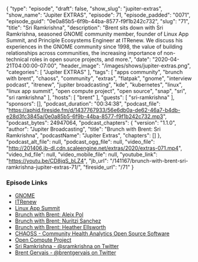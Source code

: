 {
  "type": "episode",
  "draft": false,
  "show_slug": "jupiter-extras",
  "show_name": "Jupiter EXTRAS",
  "episode": 71,
  "episode_padded": "0071",
  "episode_guid": "0e0a85b5-6f9b-44ba-8577-f9f1b242c732",
  "slug": "71",
  "title": "Sri Ramkrishna",
  "description": "Brent sits down with Sri Ramkrishna, seasoned GNOME community member, founder of Linux App Summit, and Principle Ecosystems Engineer at ITRenew. We discuss his experiences in the GNOME community since 1998, the value of building relationships across communities, the increasing importance of non-technical roles in open source projects, and more.",
  "date": "2020-04-21T04:00:00-07:00",
  "header_image": "/images/shows/jupiter-extras.png",
  "categories": [
    "Jupiter EXTRAS"
  ],
  "tags": [
    "apps community",
    "brunch with brent",
    "chaoss",
    "community",
    "extras",
    "flatpak",
    "gnome",
    "interview podcast",
    "itrenew",
    "jupiter broadcasting",
    "kde",
    "kubernetes",
    "linux",
    "linux app summit",
    "open compute project",
    "open source",
    "snap",
    "sri",
    "sri ramkrishna"
  ],
  "hosts": [
    "brent"
  ],
  "guests": [
    "sri-ramkrishna"
  ],
  "sponsors": [],
  "podcast_duration": "00:34:38",
  "podcast_file": "https://aphid.fireside.fm/d/1437767933/56e6db0a-de62-46a7-b4db-e28d3fc3845a/0e0a85b5-6f9b-44ba-8577-f9f1b242c732.mp3",
  "podcast_bytes": 24947064,
  "podcast_chapters": {
    "version": "1.1.0",
    "author": "Jupiter Broadcasting",
    "title": "Brunch with Brent: Sri Ramkrishna",
    "podcastName": "Jupiter Extras",
    "chapters": []
  },
  "podcast_alt_file": null,
  "podcast_ogg_file": null,
  "video_file": "http://201406.jb-dl.cdn.scaleengine.net/extras/2020/extras-071.mp4",
  "video_hd_file": null,
  "video_mobile_file": null,
  "youtube_link": "https://youtu.be/CD8jqS_bLZ4",
  "jb_url": "/141167/brunch-with-brent-sri-ramkrishna-jupiter-extras-71/",
  "fireside_url": "/71"
}


### Episode Links

  * [GNOME](https://www.gnome.org/ "GNOME")
  * [ITRenew](https://www.itrenew.com/ "ITRenew")
  * [Linux App Summit](https://linuxappsummit.org/ "Linux App Summit")
  * [Brunch with Brent: Aleix Pol](https://extras.show/66 "Brunch with Brent: Aleix Pol")
  * [Brunch with Brent: Nuritzi Sanchez](https://extras.show/61 "Brunch with Brent: Nuritzi Sanchez")
  * [Brunch with Brent: Heather Ellsworth](https://extras.show/57 "Brunch with Brent: Heather Ellsworth")
  * [CHAOSS - Community Health Analytics Open Source Software](https://chaoss.community/ "CHAOSS - Community Health Analytics Open Source Software")
  * [Open Compute Project](https://www.opencompute.org/ "Open Compute Project")
  * [Sri Ramkrishna - @sramkrishna on Twitter](https://twitter.com/sramkrishna "Sri Ramkrishna - @sramkrishna on Twitter")
  * [Brent Gervais - @brentgervais on Twitter](https://twitter.com/brentgervais "Brent Gervais - @brentgervais on Twitter")


